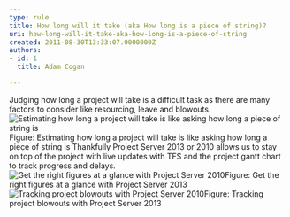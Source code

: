 ```yaml
---
type: rule
title: How long will it take (aka How long is a piece of string)?
uri: how-long-will-it-take-aka-how-long-is-a-piece-of-string
created: 2011-08-30T13:33:07.0000000Z
authors:
- id: 1
  title: Adam Cogan

---
```


 Judging how long a project will take is a difficult task as there are many factors to consider like resourcing, leave and blowouts. ![Estimating how long a project will take is like asking how long a piece of string is](/PublishingImages/how-long-1.jpg)Figure: Estimating how long a project will take is like asking how long a piece of string is
Thankfully Project Server 2013 or 2010 allows us to stay on top of the project with live updates with TFS and the project gantt chart to track progress and delays.
![Get the right figures at a glance with Project Server 2010](/PublishingImages/how-long-2.jpg)Figure: Get the right figures at a glance with Project Server 2013![Tracking project blowouts with Project Server 2010](/PublishingImages/how-long-3.jpg)Figure: Tracking project blowouts with Project Server 2013
